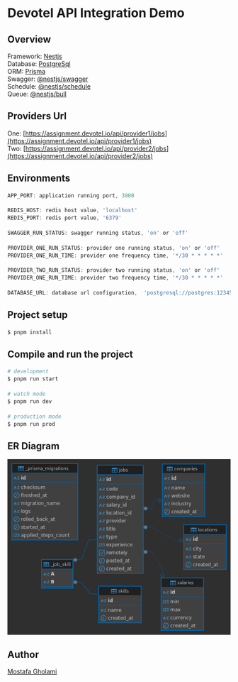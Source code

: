 # Devotel API Integration Demo

## Overview

Framework: [Nestjs](https://nestjs.com/) </br>
Database: [PostgreSql](https://www.postgresql.org/) </br>
ORM: [Prisma](https://www.prisma.io/) </br>
Swagger: [@nestjs/swagger](https://docs.nestjs.com/openapi/introduction) </br>
Schedule: [@nestjs/schedule](https://docs.nestjs.com/techniques/task-scheduling) </br>
Queue: [@nestjs/bull](https://docs.nestjs.com/techniques/queues#bull-installation) </br>

## Providers Url

One: [https://assignment.devotel.io/api/provider1/jobs](https://assignment.devotel.io/api/provider1/jobs) </br>
Two: [https://assignment.devotel.io/api/provider2/jobs](https://assignment.devotel.io/api/provider2/jobs) </br>

## Environments

```ts
APP_PORT: application running port, 3000

REDIS_HOST: redis host value, 'localhost'
REDIS_PORT: redis port value, '6379'

SWAGGER_RUN_STATUS: swagger running status, 'on' or 'off'

PROVIDER_ONE_RUN_STATUS: provider one running status, 'on' or 'off'
PROVIDER_ONE_RUN_TIME: provider one frequency time, '*/30 * * * * *'

PROVIDER_TWO_RUN_STATUS: provider two running status, 'on' or 'off'
PROVIDER_ONE_RUN_TIME: provider two frequency time, '*/30 * * * * *'

DATABASE_URL: database url configuration,  'postgresql://postgres:12345678@localhost:5432/devotel_demo_db?schema=public'
```

## Project setup

```bash
$ pnpm install
```

## Compile and run the project

```bash
# development
$ pnpm run start

# watch mode
$ pnpm run dev

# production mode
$ pnpm run prod
```

## ER Diagram

![screenshot](er_db.png)

## Author

[Mostafa Gholami](https://mst-ghi.github.io/)
